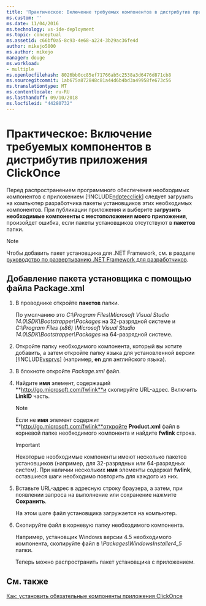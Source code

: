 ```yaml
---
title: 'Практическое: Включение требуемых компонентов в дистрибутив приложения ClickOnce | Документация Майкрософт'
ms.custom: ''
ms.date: 11/04/2016
ms.technology: vs-ide-deployment
ms.topic: conceptual
ms.assetid: c66bf0a5-8c93-4e68-a224-3b29ac36fe4d
author: mikejo5000
ms.author: mikejo
manager: douge
ms.workload:
- multiple
ms.openlocfilehash: 8026bb0cc85ef71766ab5c2538a3d6476d871cb8
ms.sourcegitcommit: 1ab675a872848c81a44d6b4bd3a49958fe673c56
ms.translationtype: MT
ms.contentlocale: ru-RU
ms.lasthandoff: 09/10/2018
ms.locfileid: "44280732"
---
```

# <a name="how-to-include-prerequisites-with-a-clickonce-application"></a>Практическое: Включение требуемых компонентов в дистрибутив приложения ClickOnce
Перед распространением программного обеспечения необходимых компонентов с приложением [!INCLUDE[ndptecclick](../deployment/includes/ndptecclick_md.md)] следует загрузить на компьютер разработчика пакеты установщиков этих необходимых компонентов. При публикации приложения и выберите **загрузить необходимые компоненты с местоположения моего приложения**, произойдет ошибка, если пакеты установщиков отсутствуют в **пакетов** папки.  
  
> [!NOTE]
>  Чтобы добавить пакет установщика для .NET Framework, см. в разделе [руководство по развертыванию .NET Framework для разработчиков](/dotnet/framework/deployment/deployment-guide-for-developers).  
  
##  <a name="Package"></a> Добавление пакета установщика с помощью файла Package.xml  
  
1.  В проводнике откройте **пакетов** папки.  
  
     По умолчанию это *C:\Program Files\Microsoft Visual Studio 14.0\SDK\Bootstrapper\Packages* на 32-разрядной системе и *C:\Program Files (x86) \Microsoft Visual Studio 14.0\SDK\Bootstrapper\Packages* на 64-разрядной системе.  
  
2.  Откройте папку необходимого компонента, который вы хотите добавить, а затем откройте папку языка для установленной версии [!INCLUDE[vsprvs](../code-quality/includes/vsprvs_md.md)] (например, **en** для английского языка).  
  
3.  В блокноте откройте *Package.xml* файл.  
  
4.  Найдите **имя** элемент, содержащий **http://go.microsoft.com/fwlink**и скопируйте URL-адрес. Включить **LinkID** часть.  
  
    > [!NOTE]
    >  Если не **имя** элемент содержит **http://go.microsoft.com/fwlink**откройте **Product.xml** файл в корневой папке необходимого компонента и найдите **fwlink** строка.  
  
    > [!IMPORTANT]
    >  Некоторые необходимые компоненты имеют несколько пакетов установщиков (например, для 32-разрядных или 64-разрядных систем). При наличии нескольких **имя** элементы содержат **fwlink**, оставшиеся шаги необходимо повторить для каждого из них.  
  
5.  Вставьте URL-адрес в адресную строку браузера, а затем, при появлении запроса на выполнение или сохранение нажмите **Сохранить**.  
  
     На этом шаге файл установщика загружается на компьютер.  
  
6.  Скопируйте файл в корневую папку необходимого компонента.  
  
     Например, установщик Windows версии 4.5 необходимого компонента, скопируйте файл в *\Packages\WindowsInstaller4_5* папки.  
  
     Теперь можно распространить пакет установщика с приложением.  
  
## <a name="see-also"></a>См. также  
 [Как: установить обязательные компоненты приложения ClickOnce](../deployment/how-to-install-prerequisites-with-a-clickonce-application.md)